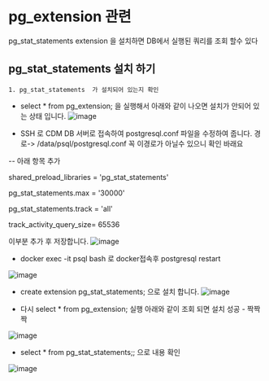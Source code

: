 # pg_extension 관련

pg_stat_statements extension 을 설치하면 
DB에서 실행된 쿼리를 조회 할수 있다

##  pg_stat_statements 설치 하기 
  
    1. pg_stat_statements  가 설치되어 있는지 확인


   - select * from pg_extension;  을 실행해서  아래와 같이 나오면 설치가 안되어 있는 상태 입니다.
![image](https://user-images.githubusercontent.com/42956663/58227844-8ea82b00-7d67-11e9-9322-defb2b441996.png)

 - SSH 로 CDM DB 서버로 접속하여 postgresql.conf 파일을 수정하여 줍니다. 
   경로-> /data/psql/postgresql.conf  꼭 이경로가 아닐수 있으니 확인 바래요

-- 아래 항목 추가 

shared_preload_libraries = 'pg_stat_statements'

pg_stat_statements.max = '30000'

pg_stat_statements.track = 'all'

track_activity_query_size= 65536


이부분 추가 후 저장합니다.
![image](https://user-images.githubusercontent.com/42956663/58228040-4b01f100-7d68-11e9-846a-933ee2eb90e1.png)

- docker exec -it psql bash 로 docker접속후 postgresql restart

![image](https://user-images.githubusercontent.com/42956663/58228199-e2674400-7d68-11e9-86d6-dee60b199750.png)

- create extension pg_stat_statements; 으로 설치 합니다.
![image](https://user-images.githubusercontent.com/42956663/58231930-2a8b6400-7d73-11e9-914f-44cdb5eaa051.png)


-  다시 select * from pg_extension;  실행 아래와 같이 조회  되면 설치 성공 - 짝짝짝 

![image](https://user-images.githubusercontent.com/42956663/58228227-fad75e80-7d68-11e9-9d18-0df466c84a1a.png)

- select * from pg_stat_statements;; 으로 내용 확인

![image](https://user-images.githubusercontent.com/42956663/58228273-2bb79380-7d69-11e9-84fc-22ab75e3f722.png)
